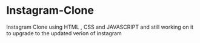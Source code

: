 # Instagram-Clone
Instagram Clone using HTML , CSS and JAVASCRIPT
and still working on it to upgrade to the updated verion of instagram
